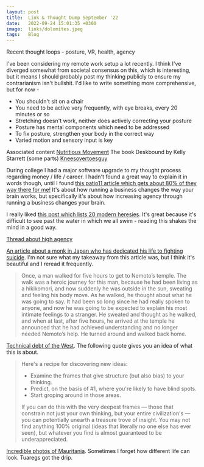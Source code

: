 ```yaml
---
layout: post
title:  Link & Thought Dump September '22
date:   2022-09-24 15:01:35 +0300
image:  links/dolomites.jpeg
tags:   Blog
---
```


Recent thought loops - posture, VR, health, agency

I've been considering my remote work setup a lot recently. I think I've diverged somewhat from societal consensus on this, which is interesting, but it means I should probably post my thinking publicly to ensure my contrarianism isn't bullshit. I'd like to write something more comprehensive, but for now -

* You shouldn't sit on a chair
* You need to be active very frequently, with eye breaks, every 20 minutes or so
* Stretching doesn't work, neither does actively correcting your posture
* Posture has mental components which need to be addressed
* To fix posture, strengthen your body in the correct way
* Varied motion and sensory input is key

Associated content
[Nutritious Movement](https://www.nutritiousmovement.com/move-more-without-exercise/)
The book Deskbound by Kelly Starrett (some parts)
[Kneesovertoesguy](https://www.youtube.com/c/TheKneesovertoesguy)

During college I had a major software upgrade to my thought process regarding money / life / career. I hadn't found a great way to explain it in words though, until I found [this patio11 article which gets about 80% of they way there for me!](https://www.kalzumeus.com/2011/07/08/business-psychology/) It's about how running a business changes the way your brain works, but specifically it's about how increasing agency through running a business changes your brain.

I really liked [this post which lists 20 modern heresies](https://www.secretorum.life/p/20-modern-heresies?s=r&utm_campaign=post&utm_medium=web). It's great because it's difficult to see past the water in which we all swim - reading this shakes the mind in a good way. 

[Thread about high agency](https://twitter.com/tweet_librarian/status/1418334127317680130)

[An article about a monk in Japan who has dedicated his life to fighting suicide](https://www.newyorker.com/magazine/2013/06/24/last-call-3). I'm not sure what my takeaway from this article was, but I think it's beautiful and I reread it frequently. 

>Once, a man walked for five hours to get to Nemoto’s temple. The walk was a heroic journey for this man, because he had been living as a hikikomori, and now suddenly he was outside in the sun, sweating and feeling his body move. As he walked, he thought about what he was going to say. It had been so long since he had really spoken to anyone, and now he was going to be expected to explain his most intimate feelings to a stranger. He sweated and thought as he walked, and when at last, after five hours, he arrived at the temple he announced that he had achieved understanding and no longer needed Nemoto’s help. He turned around and walked back home. 

[Technical debt of the West](https://meltingasphalt.com/technical-debt-of-the-west/). The following quote gives you an idea of what this is about.

> Here's a recipe for discovering new ideas:
> * Examine the frames that give structure (but also bias) to your thinking.
> * Predict, on the basis of #1, where you're likely to have blind spots.
> * Start groping around in those areas.
> 
> If you can do this with the very deepest frames — those that constrain not just your own thinking, but your entire civilization's — you can potentially unearth a treasure trove of insight. You may not find anything 100% original (ideas that literally no one else has ever seen), but whatever you find is almost guaranteed to be underappreciated.

[Incredible photos of Mauritania](https://m1key.me/photography/mauritania_part_1/). Sometimes I forget how different life can look. Tuaregs got the drip.

